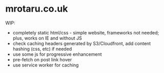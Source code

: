 # mrotaru.co.uk

WIP:
- completely static html/css - simple website, frameworks not needed; plus, works on IE and without JS
- check caching headers generated by S3/Cloudfront, add content hashing (css, etc) if needed
- use some js for progressive enhancement
- pre-fetch on post link hover
- use service worker for caching
